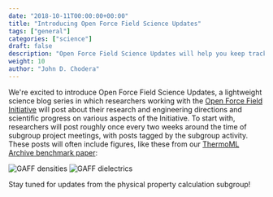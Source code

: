 ```yaml
---
date: "2018-10-11T00:00:00+00:00"
title: "Introducing Open Force Field Science Updates"
tags: ["general"]
categories: ["science"]
draft: false
description: "Open Force Field Science Updates will help you keep track of research and engineering activities from the Open Force Field Initiative"
weight: 10
author: "John D. Chodera"
---
```


We're excited to introduce Open Force Field Science Updates, a lightweight science blog series in which researchers working with the [Open Force Field Initiative](http://openforcefield.org) will post about their research and engineering directions and scientific progress on various aspects of the Initiative.
To start with, researchers will post roughly once every two weeks around the time of subgroup project meetings, with posts tagged by the subgroup activity.
These posts will often include figures, like these from our [ThermoML Archive benchmark paper](http://dx.doi.org/10.1021/acs.jced.7b00104):

![GAFF densities](gaff-densities.jpg "GAFF densities")
![GAFF dielectrics](gaff-dielectrics.jpg "GAFF dielectrics")

Stay tuned for updates from the physical property calculation subgroup!
